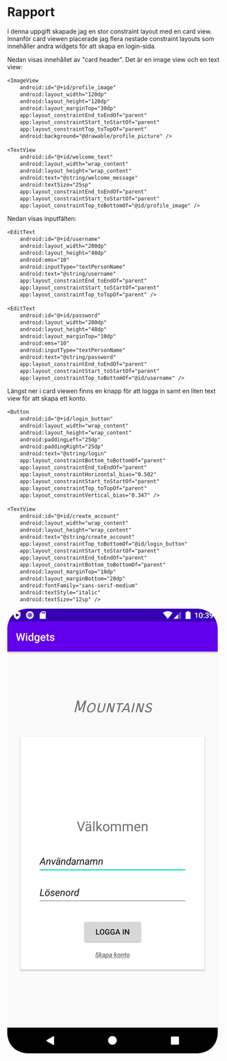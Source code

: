 
# Rapport

I denna uppgift skapade jag en stor constraint layout med en card view. Innanför card viewen placerade jag flera nestade constraint layouts som innehåller andra widgets för att skapa en login-sida.

Nedan visas innehållet av "card header". Det är en image view och en text view:
```
<ImageView
    android:id="@+id/profile_image"
    android:layout_width="120dp"
    android:layout_height="120dp"
    android:layout_marginTop="30dp"
    app:layout_constraintEnd_toEndOf="parent"
    app:layout_constraintStart_toStartOf="parent"
    app:layout_constraintTop_toTopOf="parent"
    android:background="@drawable/profile_picture" />

<TextView
    android:id="@+id/welcome_text"
    android:layout_width="wrap_content"
    android:layout_height="wrap_content"
    android:text="@string/welcome_message"
    android:textSize="25sp"
    app:layout_constraintEnd_toEndOf="parent"
    app:layout_constraintStart_toStartOf="parent"
    app:layout_constraintTop_toBottomOf="@id/profile_image" />
```

Nedan visas inputfälten:
```
<EditText
    android:id="@+id/username"
    android:layout_width="280dp"
    android:layout_height="48dp"
    android:ems="10"
    android:inputType="textPersonName"
    android:text="@string/username"
    app:layout_constraintEnd_toEndOf="parent"
    app:layout_constraintStart_toStartOf="parent"
    app:layout_constraintTop_toTopOf="parent" />

<EditText
    android:id="@+id/password"
    android:layout_width="280dp"
    android:layout_height="48dp"
    android:layout_marginTop="10dp"
    android:ems="10"
    android:inputType="textPersonName"
    android:text="@string/password"
    app:layout_constraintEnd_toEndOf="parent"
    app:layout_constraintStart_toStartOf="parent"
    app:layout_constraintTop_toBottomOf="@id/username" />
```

Längst ner i card viewen finns en knapp för att logga in samt en liten text view för att skapa ett konto.
```
<Button
    android:id="@+id/login_button"
    android:layout_width="wrap_content"
    android:layout_height="wrap_content"
    android:paddingLeft="25dp"
    android:paddingRight="25dp"
    android:text="@string/login"
    app:layout_constraintBottom_toBottomOf="parent"
    app:layout_constraintEnd_toEndOf="parent"
    app:layout_constraintHorizontal_bias="0.502"
    app:layout_constraintStart_toStartOf="parent"
    app:layout_constraintTop_toTopOf="parent"
    app:layout_constraintVertical_bias="0.347" />

<TextView
    android:id="@+id/create_account"
    android:layout_width="wrap_content"
    android:layout_height="wrap_content"
    android:text="@string/create_account"
    app:layout_constraintTop_toBottomOf="@id/login_button"
    app:layout_constraintStart_toStartOf="parent"
    app:layout_constraintEnd_toEndOf="parent"
    app:layout_constraintBottom_toBottomOf="parent"
    android:layout_marginTop="10dp"
    android:layout_marginBottom="20dp"
    android:fontFamily="sans-serif-medium"
    android:textStyle="italic"
    android:textSize="12sp" />
```
![](Screenshot.png)